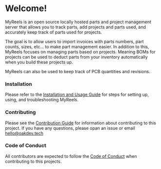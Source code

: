 # Welcome!

MyReels is an open source locally hosted parts and project management server that allows you to track parts, add projects and parts used, and accurately keep track of parts used for projects.

The goal is to allow users to import invoices with parts numbers, part counts, sizes, etc... to make part management easier. In addition to this, MyReels focuses on managing parts based on projects. Meaning BOMs for projects can be used to deduct parts from your inventory automatically when you build these projects up.

MyReels can also be used to keep track of PCB quantities and revisions.

### Installation

Please refer to the [Installation and Usage Guide](https://github.com/skerr92/my-reels/blob/main/INSTALLATION.md) for steps for setting up, using, and troubleshooting MyReels.

### Contributing

Please see the [Contribution Guide](https://github.com/skerr92/my-reels/blob/main/CONTRIBUTING.md) for information about contributing to this project. If you have any questions, please opan an issue or email hello@oakdev.tech

### Code of Conduct

All contributors are expected to follow the [Code of Conduct](https://github.com/skerr92/my-reels/blob/main/CODE_OF_CONDUCT.md) when contributing to this projects.

